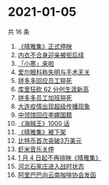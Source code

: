 # 2021-01-05

共 16 条

<!-- BEGIN -->
<!-- 最后更新时间 Tue Jan 05 2021 12:20:05 GMT+0800 (CST) -->
1. [《晴雅集》正式停映](https://www.zhihu.com/search?q=晴雅集)
1. [内衣不合身迎亲被拒后续](https://www.zhihu.com/search?q=迎亲被拒)
1. [「小寒」来啦](https://www.zhihu.com/search?q=小寒)
1. [爱尔眼科称失明与手术无关](https://www.zhihu.com/search?q=爱尔眼科)
1. [拼多多回应员工猝死](https://www.zhihu.com/search?q=拼多多回应)
1. [库里狂砍 62 分创生涯新高](https://www.zhihu.com/search?q=库里)
1. [拼多多员工加班猝死](https://www.zhihu.com/search?q=拼多多猝死)
1. [大连疫情出现超级传播现象](https://www.zhihu.com/search?q=大连疫情)
1. [中领馆回应李娜国籍](https://www.zhihu.com/search?q=李娜国籍)
1. [《海贼王》1000 话](https://www.zhihu.com/search?q=海贼王)
1. [《晴雅集》被下架](https://www.zhihu.com/search?q=晴雅集)
1. [比特币首次突破3万美元](https://www.zhihu.com/search?q=比特币)
1. [虾米音乐关停](https://www.zhihu.com/search?q=虾米音乐)
1. [1 月 4 日起不再排映《晴雅集》](https://www.zhihu.com/search?q=晴雅集)
1. [河北石家庄进入战时状态](https://www.zhihu.com/search?q=河北疫情)
1. [阿里巴巴向云南咖啡协会发函](https://www.zhihu.com/search?q=阿里巴巴)
<!-- END -->
